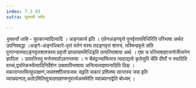 ```yaml
---
index: 7.2.93
sutra: यूयवयौ जसि

---
```

_यूयवयौ जसि_ - युवकाभ्यादित्यादि । अङ्गकार्य इति । एतेनअङ्गवृत्ते पुनर्वृत्तावविधि॑रिति परिभाषा अर्थत उपनिवबद्धा ।अङ्गे-अङ्गधिकारे-वृत्तं वर्तनं यस्य तदङ्गवृत्तं शास्त्रं, तस्मिन्प्रवृत्ते सति पुनरन्यास्याऽङ्गवृत्तशाश्त्रस्य प्रवृत्तौ प्राप्तायामविधिः॑इति तत्परिभाषाया अर्थः । एषा च परिभाषाज्ञाजनोर्जे॑त्यनेन ज्ञापिता । उपपत्तिस्तु मनोरमातोऽवगन्तव्या । न चैवंद्वाभ्या॑मित्यत्र त्यदाद्यत्वे कृतेसुपि चे॑ति दीर्घो न स्यादिति वाच्यं,द्वयोरेकस्ये॑त्यादिनिर्देशेन उक्तपरिभाषाया अनित्यत्वज्ञापनादिति दिक् । मकारान्तरमित्युपलक्षणं,जसश्श्शी॑त्यत्रजसः स्इति सकारं प्रश्लिष्य सान्तस्य जस इति व्याख्यानात्,अतोऽ॑मितिसूत्रादम्ग्रहणमनुवर्त्त्यअममेवे॑ति व्याख्यानाद्वेति बोध्यम् ।